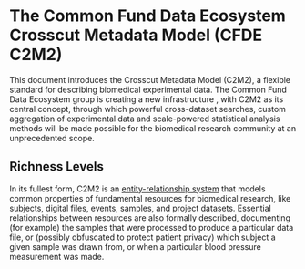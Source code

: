 # The Common Fund Data Ecosystem Crosscut Metadata Model (CFDE C2M2)

This document introduces the Crosscut Metadata Model (C2M2),
a flexible standard for describing biomedical experimental
data. The Common Fund Data Ecosystem group is creating a new
infrastructure , with C2M2 as its central concept, through
which powerful cross-dataset searches, custom aggregation
of experimental data and scale-powered statistical analysis
methods will be made possible for the biomedical research
community at an unprecedented scope.

## Richness Levels

In its fullest form, C2M2 is an [entity-relationship
system](../draft-CFDE_glossary/glossary.md#entity-relationship-model)
that models common properties of fundamental resources
for biomedical research, like subjects, digital files,
events, samples, and project datasets. Essential
relationships between resources are also formally described,
documenting (for example) the samples that were processed
to produce a particular data file, or (possibly obfuscated to
protect patient privacy) which subject a given sample was
drawn from, or when a particular blood pressure measurement
was made.

